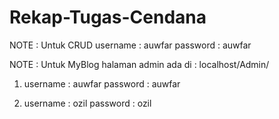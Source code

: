 # Rekap-Tugas-Cendana

NOTE : Untuk CRUD
username : auwfar
password : auwfar

NOTE : Untuk MyBlog
halaman admin ada di : localhost/Admin/

1. username : auwfar
   password : auwfar

2. username : ozil
   password : ozil
